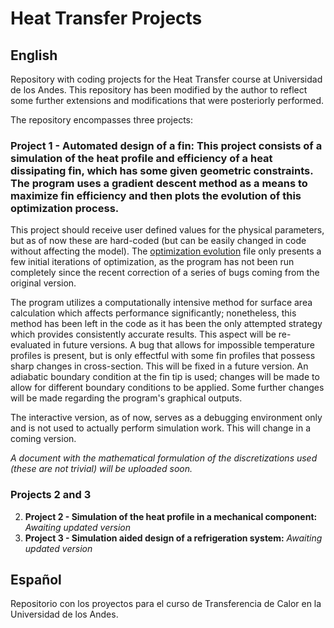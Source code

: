 # Heat Transfer Projects

## English

Repository with coding projects for the Heat Transfer course at Universidad de los Andes. This repository has been modified by the author to reflect some further extensions and modifications that were posteriorly performed.

The repository encompasses three projects:

### **Project 1 - Automated design of a fin:** This project consists of a simulation of the heat profile and efficiency of a heat dissipating fin, which has some given geometric constraints. The program uses a gradient descent method as a means to maximize fin efficiency and then plots the evolution of this optimization process.

This project should receive user defined values for the physical parameters, but as of now these are hard-coded (but can be easily changed in code without affecting the model). The [optimization evolution](optimization_evolution.png) file only presents a few initial iterations of optimization, as the program has not been run completely since the recent correction of a series of bugs coming from the original version.

The program utilizes a computationally intensive method for surface area calculation which affects performance significantly; nonetheless, this method has been left in the code as it has been the only attempted strategy which provides consistently accurate results. This aspect will be re-evaluated in future versions. A bug that allows for impossible temperature profiles is present, but is only effectful with some fin profiles that possess sharp changes in cross-section. This will be fixed in a future version. An adiabatic boundary condition at the fin tip is used; changes will be made to allow for different boundary conditions to be applied. Some further changes will be made regarding the program's graphical outputs.

The interactive version, as of now, serves as a debugging environment only and is not used to actually perform simulation work. This will change in a coming version.

*A document with the mathematical formulation of the discretizations used (these are not trivial) will be uploaded soon.*

### Projects 2 and 3

2. **Project 2 - Simulation of the heat profile in a mechanical component:** *Awaiting updated version*
3. **Project 3 - Simulation aided design of a refrigeration system:** *Awaiting updated version*

## Español

Repositorio con los proyectos para el curso de Transferencia de Calor en la Universidad de los Andes.
